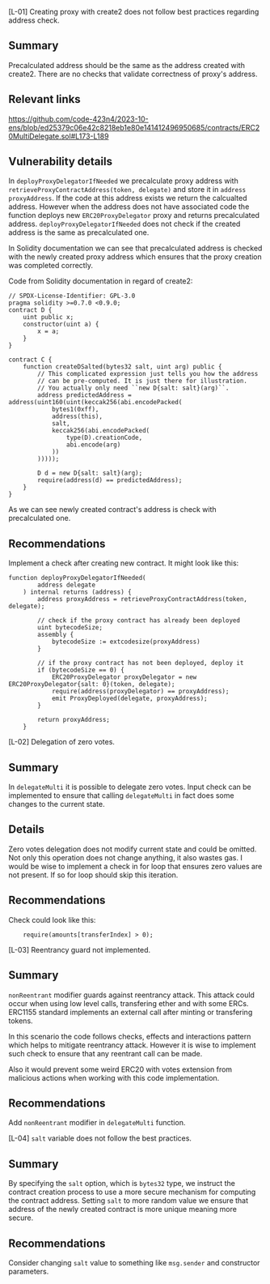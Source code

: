 [L-01] Creating proxy with create2 does not follow best practices regarding address check.

## Summary

Precalculated address should be the same as the address created with create2. There are no checks that validate correctness of proxy's address.

## Relevant links

https://github.com/code-423n4/2023-10-ens/blob/ed25379c06e42c8218eb1e80e141412496950685/contracts/ERC20MultiDelegate.sol#L173-L189

## Vulnerability details

In `deployProxyDelegatorIfNeeded` we precalculate proxy address with `retrieveProxyContractAddress(token, delegate)` and store it in `address proxyAddress`. If the code at this address exists we return the calcualted address. However when the address does not have associated code the function deploys new `ERC20ProxyDelegator` proxy and returns precalculated address. `deployProxyDelegatorIfNeeded` does not check if the created address is the same as precalculated one.

In Solidity documentation we can see that precalculated address is checked with the newly created proxy address which ensures that the proxy creation was completed correctly.

Code from Solidity documentation in regard of create2:

```solidity
// SPDX-License-Identifier: GPL-3.0
pragma solidity >=0.7.0 <0.9.0;
contract D {
    uint public x;
    constructor(uint a) {
        x = a;
    }
}

contract C {
    function createDSalted(bytes32 salt, uint arg) public {
        // This complicated expression just tells you how the address
        // can be pre-computed. It is just there for illustration.
        // You actually only need ``new D{salt: salt}(arg)``.
        address predictedAddress = address(uint160(uint(keccak256(abi.encodePacked(
            bytes1(0xff),
            address(this),
            salt,
            keccak256(abi.encodePacked(
                type(D).creationCode,
                abi.encode(arg)
            ))
        )))));

        D d = new D{salt: salt}(arg);
        require(address(d) == predictedAddress);
    }
}
```

As we can see newly created contract's address is check with precalculated one.

## Recommendations

Implement a check after creating new contract. It might look like this:

```
function deployProxyDelegatorIfNeeded(
        address delegate
    ) internal returns (address) {
        address proxyAddress = retrieveProxyContractAddress(token, delegate);

        // check if the proxy contract has already been deployed
        uint bytecodeSize;
        assembly {
            bytecodeSize := extcodesize(proxyAddress)
        }

        // if the proxy contract has not been deployed, deploy it
        if (bytecodeSize == 0) {
            ERC20ProxyDelegator proxyDelegator = new ERC20ProxyDelegator{salt: 0}(token, delegate);
            require(address(proxyDelegator) == proxyAddress);
            emit ProxyDeployed(delegate, proxyAddress);
        }

        return proxyAddress;
    }
```

[L-02] Delegation of zero votes.

## Summary

In `delegateMulti` it is possible to delegate zero votes. Input check can be implemented to ensure that calling `delegateMulti` in fact does some changes to the current state.

## Details

Zero votes delegation does not modify current state and could be omitted. Not only this operation does not change anything, it also wastes gas. I would be wise to implement a check in for loop that ensures zero values are not present. If so for loop should skip this iteration.

## Recommendations

Check could look like this:

```solidity
    require(amounts[transferIndex] > 0);
```

[L-03] Reentrancy guard not implemented.

## Summary

`nonReentrant` modifier guards against reentrancy attack. This attack could occur when using low level calls, transfering ether and with some ERCs. ERC1155 standard implements an external call after minting or transfering tokens.

In this scenario the code follows checks, effects and interactions pattern which helps to mitigate reentrancy attack. However it is wise to implement such check to ensure that any reentrant call can be made.

Also it would prevent some weird ERC20 with votes extension from malicious actions when working with this code implementation.

## Recommendations

Add `nonReentrant` modifier in `delegateMulti` function.

[L-04] `salt` variable does not follow the best practices.

## Summary

By specifying the `salt` option, which is `bytes32` type, we instruct the contract creation process to use a more secure mechanism for computing the contract address. Setting `salt` to more random value we ensure that address of the newly created contract is more unique meaning more secure.

## Recommendations

Consider changing `salt` value to something like `msg.sender` and constructor parameters.
